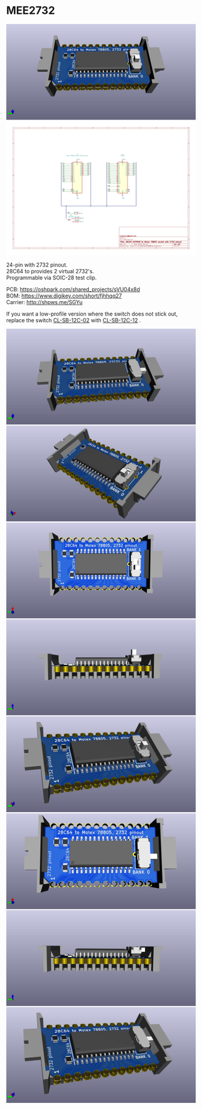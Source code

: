 # MEE2732
![](MEE2732.jpg)
![](MEE2732.svg)

24-pin with 2732 pinout.  
28C64 to provides 2 virtual 2732's.  
Programmable via SOIC-28 test clip.

PCB: https://oshpark.com/shared_projects/sVU04x8d  
BOM: https://www.digikey.com/short/fjhhqq27  
Carrier: http://shpws.me/SGYu  

If you want a low-profile version where the switch does not stick out,  
replace the switch [CL-SB-12C-02](https://www.digikey.com/short/3zrp84cr) with [CL-SB-12C-12](https://www.digikey.com/short/b9djbwmq) .

![](MEE2732_low_profile.jpg)
![](MEE2732_2.jpg)
![](MEE2732_top.jpg)
![](MEE2732_front.jpg)
![](MEE2732_iso_1.jpg)
![](MEE2732_low_profile_top.jpg)
![](MEE2732_low_profile_front.jpg)
![](MEE2732_low_profile_iso_1.jpg)
